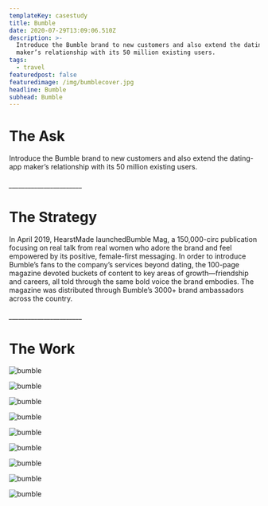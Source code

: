 ```yaml
---
templateKey: casestudy
title: Bumble
date: 2020-07-29T13:09:06.510Z
description: >-
  Introduce the Bumble brand to new customers and also extend the dating-app
  maker’s relationship with its 50 million existing users. 
tags:
  - travel
featuredpost: false
featuredimage: /img/bumblecover.jpg
headline: Bumble
subhead: Bumble
---
```

# **The Ask**

Introduce the Bumble brand to new customers and also extend the dating-app maker’s relationship with its 50 million existing users.

###### \_\_\_\_\_\_\_\_\_\_\_\_\_\_\_\_\_\_\_\_\_\__

# **The Strategy**

In April 2019, HearstMade launchedBumble Mag, a 150,000-circ publication focusing on real talk from real women who adore the brand and feel empowered by its positive, female-first messaging. In order to introduce Bumble’s fans to the company’s services beyond dating, the 100-page magazine devoted buckets of content to key areas of growth—friendship and careers, all told through the same bold voice the brand embodies. The magazine was distributed through Bumble’s 3000+ brand ambassadors across the country.

###### \_\_\_\_\_\_\_\_\_\_\_\_\_\_\_\_\_\_\_\_\_\__

# **The Work**

![bumble](/img/bumblemag_biz-1_page_01.jpg "2")

![bumble](/img/bumblemag_biz-1_page_05.jpg "3")

![bumble](/img/bumblemag_biz-1_page_09.jpg "4")

![bumble](/img/bumblemag_biz-1_page_16.jpg "5")

![bumble](/img/bumblemag_biz-1_page_17.jpg "6")

![bumble](/img/bumblemag_biz-1_page_26.jpg "7")

![bumble](/img/bumblemag_biz-1_page_31.jpg "8")

![bumble](/img/bumblemag_biz-1_page_37.jpg "9")

![bumble](/img/bumblemag_biz-1_page_40.jpg "10")
